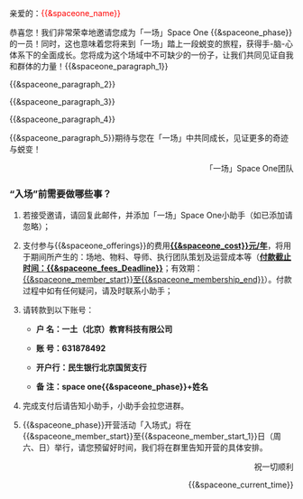 亲爱的：<span style="color:red">{{&spaceone_name}}</span>

恭喜您！我们非常荣幸地邀请您成为「一场」Space One {{&spaceone_phase}}的一员！同时，这也意味着您将来到「一场」踏上一段蜕变的旅程，获得手-脑-心体系下的全面成长。您将成为这个场域中不可缺少的一份子，让我们共同见证自我和群体的力量！{{&spaceone_paragraph_1}}

{{&spaceone_paragraph_2}}

{{&spaceone_paragraph_3}}

{{&spaceone_paragraph_4}}

{{&spaceone_paragraph_5}}期待与您在「一场」中共同成长，见证更多的奇迹与蜕变！

<p align="right">「一场」Space One团队</p>



### “入场”前需要做哪些事？

1. 若接受邀请，请回复此邮件，并添加「一场」Space One小助手（如已添加请忽略）；

2. 支付参与{{&spaceone_offerings}}的费用<u>**{{&spaceone_cost}}元/年**</u>，将用于期间所产生的：场地、物料、导师、执行团队策划及运营成本等（<u>**付款截止时间：{{&spaceone_fees_Deadline}}**</u>；有效期：<u>{{&spaceone_member_start}}至{{&spaceone_membership_end}}</u>）。付款过程中如有任何疑问，请及时联系小助手；

3. 请转款到以下账号：

   - **户    名：一土（北京）教育科技有限公司**

   - **账    号：631878492**

   - **开户行：民生银行北京国贸支行**

   - **备    注：space one{{&spaceone_phase}}+姓名**

4. 完成支付后请告知小助手，小助手会拉您进群。

5. {{&spaceone_phase}}开营活动「入场式」将在{{&spaceone_member_start}}至{{&spaceone_member_start_1}}日（周六、日）举行，请您预留好时间，我们将在群里告知开营的具体安排。



<p align="right">祝一切顺利</p>

<p align="right">{{&spaceone_current_time}}</p>